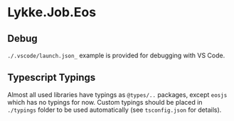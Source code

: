 # Lykke.Job.Eos

## Debug

`./.vscode/launch.json_` example is provided for debugging with VS Code.

## Typescript Typings

Almost all used libraries have typings as `@types/..` packages, except `eosjs` which has no typings for now. Custom typings should be placed in `./typings` folder to be used automatically (see `tsconfig.json` for details).